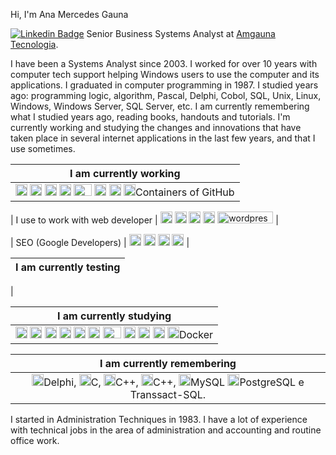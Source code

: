 
Hi, I'm Ana Mercedes Gauna

[![Linkedin Badge](https://img.shields.io/badge/-LinkedIn-blue?style=flat-square&logo=Linkedin&logoColor=white&link=https://www.linkedin.com/in/amgauna/)](https://www.linkedin.com/in/amgauna/) 
Senior Business Systems Analyst at <a href="https://www.amgauna.com.br" target="_blank">Amgauna Tecnologia</a>. 

I have been a Systems Analyst since 2003. I worked for over 10 years with computer tech support helping Windows users to use the computer and its applications. I graduated in computer programming in 1987. I studied years ago: programming logic, algorithm, Pascal, Delphi, Cobol, SQL, Unix, Linux, Windows, Windows Server, SQL Server, etc. I am currently remembering what I studied years ago, reading books, handouts and tutorials. I'm currently working and studying the changes and innovations that have taken place in several internet applications in the last few years, and that I use sometimes.

| I am currently working |
| :---: |
 <a href="https://www.w3.org/TR/html5/" title="HTML5"><img src="https://github.com/tomchen/stack-icons/blob/master/logos/html-5.svg" alt="HTML5" width="19px" height="19px"></a> <a href="https://www.w3.org/TR/CSS/" title="CSS3"><img src="https://github.com/tomchen/stack-icons/blob/master/logos/css-3.svg" alt="CSS3" width="19px" height="19px"></a>  <a href="https://developer.mozilla.org/en-US/docs/Web/JavaScript" title="JavaScript"><img src="https://github.com/tomchen/stack-icons/blob/master/logos/javascript.svg" alt="JavaScript" width="19px" height="19px"></a>  <a href="https://getbootstrap.com/" title="Bootstrap"><img src="https://github.com/tomchen/stack-icons/blob/master/logos/bootstrap.svg" alt="Bootstrap" width="19px" height="19px"></a> <a href="https://php.net/" title="PHP"><img src="https://github.com/tomchen/stack-icons/blob/master/logos/php.svg" alt="PHP" width="29px" height="19px"></a> <a><img src="https://github.com/tomchen/stack-icons/blob/master/logos/microsoft-windows.svg" alt="Microsoft Windows" width="19px" height="19px"></a> <a><img src="https://github.com/tomchen/stack-icons/blob/master/logos/google-cloud-platform.svg" alt="Google Cloud Platform" width="19px" height="19px"></a> <a><img src="https://github.com/tomchen/stack-icons/blob/master/logos/github-icon.svg" alt="GitHub" width="19px" height="19px">Containers of GitHub</a>|

| I use to work with web developer | <a href="https://code.visualstudio.com/" title="Visual Studio Code"><img src="https://github.com/tomchen/stack-icons/blob/master/logos/visual-studio-code.svg" alt="Visual Studio Code" width="19px" height="19px"></a> <a><img src="https://github.com/tomchen/stack-icons/blob/master/logos/eclipse.svg" alt="Eclipse" width="19px" height="19px"></a> <a><img src="https://github.com/tomchen/stack-icons/blob/master/logos/netbeans.svg" alt="NetBeans" width="19px" height="19px"></a> <a><img src="https://github.com/tomchen/stack-icons/blob/master/logos/django.svg" alt="Django" width="19px" height="19px"></a>  <a><img src="https://github.com/tomchen/stack-icons/blob/master/logos/wordpress.svg" alt="wordpress" width="89px" height="19px"></a> |

| SEO (Google Developers) | <a><img src="https://github.com/tomchen/stack-icons/blob/master/logos/google-ads.svg" alt="Google Ads" width="19px" height="19px"></a> <a><img src="https://github.com/tomchen/stack-icons/blob/master/logos/google-adsense.svg" alt="Google Adsense" width="19px" height="19px"></a>  <a><img src="https://github.com/tomchen/stack-icons/blob/master/logos/google-adwords.svg" alt="Google Adword" width="19px" height="19px"></a>  <a><img src="https://github.com/tomchen/stack-icons/blob/master/logos/google-analytics.svg" alt="Google Analytics" width="19px" height="19px"></a> |


| I am currently testing |
| :---: |


|


| I am currently studying |
| :---: |
| <a><img src="https://github.com/tomchen/stack-icons/blob/master/logos/jquery-icon.svg" alt="jQuery" width="19px" height="19px"></a> <a><img src="https://github.com/tomchen/stack-icons/blob/master/logos/typescript-icon.svg" alt="Typescript" width="19px" height="19px"></a> <a><img src="https://github.com/tomchen/stack-icons/blob/master/logos/angular-icon.svg" alt="Angular" width="19px" height="19px"></a> <a><img src="https://github.com/tomchen/stack-icons/blob/master/logos/vue.svg" alt="Vue.js" width="19px" height="19px"></a> <a><img src="https://github.com/tomchen/stack-icons/blob/master/logos/react.svg" alt="React.js" width="19px" height="19px"></a> <a><img src="https://github.com/tomchen/stack-icons/blob/master/logos/java.svg" alt="Java" width="19px" height="19px"></a> <a><img src="https://github.com/tomchen/stack-icons/blob/master/logos/php.svg" alt="PHP" width="29px" height="19px"></a> <a><img src="https://github.com/tomchen/stack-icons/blob/master/logos/python.svg" alt="Python" width="19px" height="19px"></a>  <a><img src="https://github.com/tomchen/stack-icons/blob/master/logos/nodejs-icon.svg" alt="Node.js" width="19px" height="19px"></a> <a><img src="https://github.com/tomchen/stack-icons/blob/master/logos/azure-icon.svg" alt="Microsoft Azure" width="19px" height="19px"></a> <a><img src="https://github.com/tomchen/stack-icons/blob/master/logos/docker-icon.svg" alt="Docker" width="19px" height="19px">Docker</a>  |


| I am currently remembering |
| :---: |
| <a><img src="https://github.com/tomchen/stack-icons/blob/master/logos/delphi.svg" alt="Delphi" width="19px" height="19px">Delphi</a>,  <a><img src="https://github.com/tomchen/stack-icons/blob/master/logos/c.svg" alt="C" width="19px" height="19px">C</a>, <a><img src="https://github.com/tomchen/stack-icons/blob/master/logos/c-sharp.svg" alt="C#" width="19px" height="19px">C++</a>,  <a><img src="https://github.com/tomchen/stack-icons/blob/master/logos/c-plusplus.svg" alt="C#" width="19px" height="19px">C++</a>, <a><img src="https://github.com/tomchen/stack-icons/blob/master/logos/mysql.svg" alt="MySQL" width="19px" height="19px">MySQL</a>  <a><img src="https://github.com/tomchen/stack-icons/blob/master/logos/postgresql.svg" alt="PostgreSQL" width="19px" height="19px">PostgreSQL</a> e Transsact-SQL. |

I started in Administration Techniques in 1983. I have a lot of experience with technical jobs in the area of administration and accounting and routine office work.
